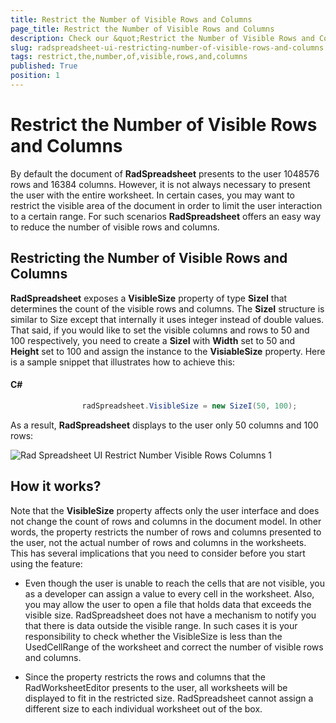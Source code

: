 ```yaml
---
title: Restrict the Number of Visible Rows and Columns
page_title: Restrict the Number of Visible Rows and Columns
description: Check our &quot;Restrict the Number of Visible Rows and Columns&quot; documentation article for the RadSpreadsheet {{ site.framework_name }} control.
slug: radspreadsheet-ui-restricting-number-of-visible-rows-and-columns
tags: restrict,the,number,of,visible,rows,and,columns
published: True
position: 1
---
```


# Restrict the Number of Visible Rows and Columns



By default the document of __RadSpreadsheet__ presents to the user 1048576 rows and 16384 columns. However, it is not always necessary to present the user with the entire worksheet. In certain cases, you may want to restrict the visible area of the document in order to limit the user interaction to a certain range. For such scenarios __RadSpreadsheet__ offers an easy way to reduce the number of visible rows and columns.
      

## Restricting the Number of Visible Rows and Columns

__RadSpreadsheet__ exposes a __VisibleSize__ property of type __SizeI__ that determines the count of the visible rows and columns. The __SizeI__ structure is similar to Size except that internally it uses integer instead of double values. That said, if you would like to set the visible columns and rows to 50 and 100 respectively, you need to create a __SizeI__ with __Width__ set to 50 and __Height__ set to 100 and assign the instance to the __VisiableSize__ property. Here is a sample snippet that illustrates how to achieve this:
        

#### __C#__

```C#
	            radSpreadsheet.VisibleSize = new SizeI(50, 100);
```



As a result, __RadSpreadsheet__ displays to the user only 50 columns and 100 rows:

![Rad Spreadsheet UI Restrict Number Visible Rows Columns 1](images/RadSpreadsheet_UI_Restrict_Number_Visible_Rows_Columns1.png)

## How it works?

Note that the __VisibleSize__ property affects only the user interface and does not change the count of rows and columns in the document model. In other words, the property restricts the number of rows and columns presented to the user, not the actual number of rows and columns in the worksheets. This has several implications that you need to consider before you start using the feature:
        

* Even though the user is unable to reach the cells that are not visible, you as a developer can assign a value to every cell in the worksheet. Also, you may allow the user to open a file that holds data that exceeds the visible size. RadSpreadsheet does not have a mechanism to notify you that there is data outside the visible range. In such cases it is your responsibility to check whether the VisibleSize is less than the UsedCellRange of the worksheet and correct the number of visible rows and columns.
            

* Since the property restricts the rows and columns that the RadWorksheetEditor presents to the user, all worksheets will be displayed to fit in the restricted size. RadSpreadsheet cannot assign a different size to each individual worksheet out of the box.
            
